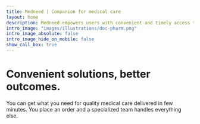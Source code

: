 ```yaml
---
title: Medneed | Companion for medical care
layout: home
description: Medneed empowers users with convenient and timely access to solutions they need for quality medical care.
intro_image: "images/illustrations/doc-pharm.png"
intro_image_absolute: false
intro_image_hide_on_mobile: false
show_call_box: true
---
```


# Convenient solutions, better outcomes.

You can get what you need for quality medical care delivered in few minutes. You place an order and a specialized team handles everything else.


